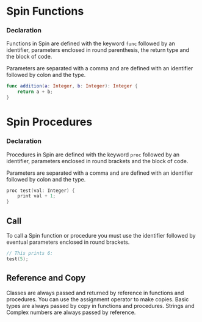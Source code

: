 
# Spin Functions

### Declaration

Functions in Spin are defined with the keyword `func`
followed by an identifier, parameters enclosed in round
parenthesis, the return type and the block of code.

Parameters are separated with a comma and are defined
with an identifier followed by colon and the type.

``` swift
func addition(a: Integer, b: Integer): Integer {
    return a + b;
}
```

# Spin Procedures

### Declaration

Procedures in Spin are defined with the keyword `proc`
followed by an identifier, parameters enclosed in round
brackets and the block of code.

Parameters are separated with a comma and are defined
with an identifier followed by colon and the type.

``` swift
proc test(val: Integer) {
    print val + 1;
}
```

## Call

To call a Spin function or procedure you must use
the identifier followed by eventual parameters
enclosed in round brackets.

``` swift
// This prints 6:
test(5);
```

## Reference and Copy

Classes are always passed and returned by reference in functions
and procedures. You can use the assignment operator to make copies.
Basic types are always passed by copy in functions and procedures.
Strings and Complex numbers are always passed by reference.
